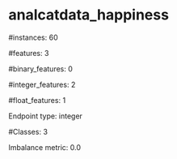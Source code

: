 # analcatdata_happiness

#instances: 60

#features: 3

  #binary_features: 0

  #integer_features: 2

  #float_features: 1

Endpoint type: integer

#Classes: 3

Imbalance metric: 0.0

